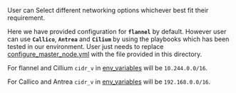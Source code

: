 User can Select different networking options whichever best fit their requirement.

Here we have provided configuration for **```flannel```** by default. However user can use **```Callico```**, **```Antrea```** and **```Cilium```** by using the playbooks which has been tested in our environment. 
User just needs to replace [configure_master_node.yml](https://github.com/Fiware-Community/kubernetes-in-FiwareLab/blob/main/centos/playbooks/configure_master_node.yml) with the file provided in this directory.

For flannel and Cillium ```cidr_v``` in [env_variables](https://github.com/Fiware-Community/kubernetes-in-FiwareLab/blob/main/centos/playbooks/env_variables) will be ```10.244.0.0/16```.

For Callico and Antrea ```cidr_v``` in [env_variables](https://github.com/Fiware-Community/kubernetes-in-FiwareLab/blob/main/centos/playbooks/env_variables) will be ```192.168.0.0/16```.

